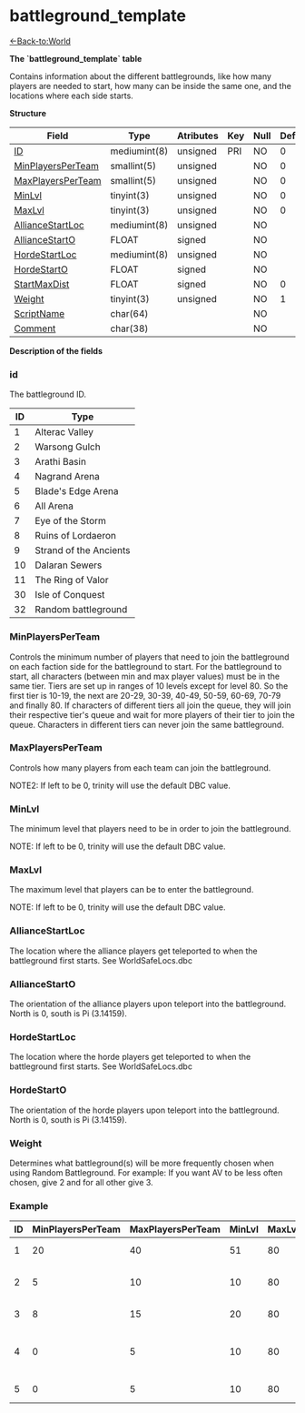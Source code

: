 # battleground\_template

[<-Back-to:World](database-world.md)

**The \`battleground\_template\` table**

Contains information about the different battlegrounds, like how many players are needed to start, how many can be inside the same one, and the locations where each side starts.

**Structure**

| Field                  | Type         | Atributes | Key | Null | Default | Extra | Comment |
|------------------------|--------------|-----------|-----|------|---------|-------|---------|
| [ID][1]                | mediumint(8) | unsigned  | PRI | NO   | 0       |       |         |
| [MinPlayersPerTeam][2] | smallint(5)  | unsigned  |     | NO   | 0       |       |         |
| [MaxPlayersPerTeam][3] | smallint(5)  | unsigned  |     | NO   | 0       |       |         |
| [MinLvl][4]            | tinyint(3)   | unsigned  |     | NO   | 0       |       |         |
| [MaxLvl][5]            | tinyint(3)   | unsigned  |     | NO   | 0       |       |         |
| [AllianceStartLoc][6]  | mediumint(8) | unsigned  |     | NO   |         |       |         |
| [AllianceStartO][7]    | FLOAT        | signed    |     | NO   |         |       |         |
| [HordeStartLoc][8]     | mediumint(8) | unsigned  |     | NO   |         |       |         |
| [HordeStartO][9]       | FLOAT        | signed    |     | NO   |         |       |         |
| [StartMaxDist][10]     | FLOAT        | signed    |     | NO   | 0       |       |         |
| [Weight][11]           | tinyint(3)   | unsigned  |     | NO   | 1       |       |         |
| [ScriptName][12]       | char(64)     |           |     | NO   |         |       |         |
| [Comment][13]          | char(38)     |           |     | NO   |         |       |         |

[1]: #id
[2]: #minplayersperteam
[3]: #maxplayersperteam
[4]: #minlvl
[5]: #maxlvl
[6]: #alliancestartloc
[7]: #alliancestarto
[8]: #hordestartloc
[9]: #hordestarto
[10]: #startmaxdist
[11]: #weight
[12]: #scriptname
[13]: #comment

**Description of the fields**

### id

The battleground ID.

| ID | Type                   |
|----|------------------------|
| 1  | Alterac Valley         |
| 2  | Warsong Gulch          |
| 3  | Arathi Basin           |
| 4  | Nagrand Arena          |
| 5  | Blade's Edge Arena     |
| 6  | All Arena              |
| 7  | Eye of the Storm       |
| 8  | Ruins of Lordaeron     |
| 9  | Strand of the Ancients |
| 10 | Dalaran Sewers         |
| 11 | The Ring of Valor      |
| 30 | Isle of Conquest       |
| 32 | Random battleground    |

### MinPlayersPerTeam

Controls the minimum number of players that need to join the battleground on each faction side for the battleground to start. For the battleground to start, all characters (between min and max player values) must be in the same tier. Tiers are set up in ranges of 10 levels except for level 80. So the first tier is 10-19, the next are 20-29, 30-39, 40-49, 50-59, 60-69, 70-79 and finally 80. If characters of different tiers all join the queue, they will join their respective tier's queue and wait for more players of their tier to join the queue. Characters in different tiers can never join the same battleground.

### MaxPlayersPerTeam

Controls how many players from each team can join the battleground.

NOTE2: If left to be 0, trinity will use the default DBC value.

### MinLvl

The minimum level that players need to be in order to join the battleground.

NOTE: If left to be 0, trinity will use the default DBC value.

### MaxLvl

The maximum level that players can be to enter the battleground.

NOTE: If left to be 0, trinity will use the default DBC value.

### AllianceStartLoc

The location where the alliance players get teleported to when the battleground first starts. See WorldSafeLocs.dbc

### AllianceStartO

The orientation of the alliance players upon teleport into the battleground. North is 0, south is Pi (3.14159).

### HordeStartLoc

The location where the horde players get teleported to when the battleground first starts. See WorldSafeLocs.dbc

### HordeStartO

The orientation of the horde players upon teleport into the battleground. North is 0, south is Pi (3.14159).

### Weight

Determines what battleground(s) will be more frequently chosen when using Random Battleground.
For example: If you want AV to be less often chosen, give 2 and for all other give 3.

### Example

| ID | MinPlayersPerTeam | MaxPlayersPerTeam | MinLvl | MaxLvl | AllianceStartLoc | AllianceStartO | HordeStartLoc | HordeStartO | StartMaxDist | Weight | ScriptName | Comment                                |
|----|-------------------|-------------------|--------|--------|------------------|----------------|---------------|-------------|--------------|--------|------------|----------------------------------------|
| 1  | 20                | 40                | 51     | 80     | 611              | 3.16312        | 610           | 0.715504    | 100          | 1      |            | Alterac Valley (battleground)          |
| 2  | 5                 | 10                | 10     | 80     | 769              | 3.14159        | 770           | 0.151581    | 75           | 1      |            | Warsong Gulch (battleground)           |
| 3  | 8                 | 15                | 20     | 80     | 890              | 3.91571        | 889           | 0.813671    | 75           | 1      |            | Arathi Basin (battleground)            |
| 4  | 0                 | 5                 | 10     | 80     | 929              | 0              | 936           | 3.14159     | 0            | 1      |            | Nagrand Arena / Ring of Trials (arena) |
| 5  | 0                 | 5                 | 10     | 80     | 939              | 0              | 940           | 3.14159     | 0            | 1      |            | Blades's Edge Arena (arena)            |
